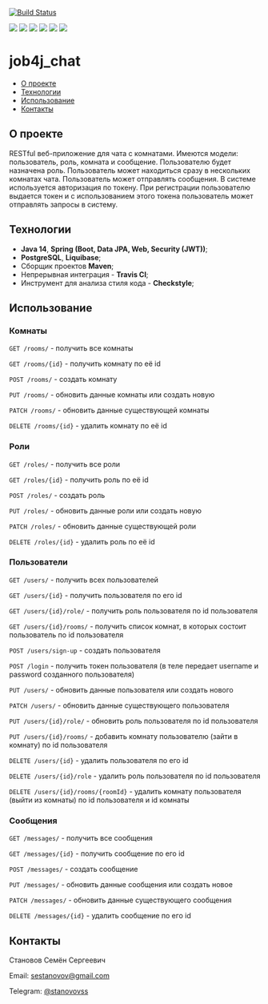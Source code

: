 [![Build Status](https://app.travis-ci.com/stanovov/job4j_chat.svg?branch=master)](https://app.travis-ci.com/stanovov/job4j_chat)

![](https://img.shields.io/badge/Maven-=_3-red)
![](https://img.shields.io/badge/Java-=_14-orange)
![](https://img.shields.io/badge/Spring-=_5-darkorange)
![](https://img.shields.io/badge/Liquibase-=_3-f02a18)
![](https://img.shields.io/badge/PostgerSQL-=_9-blue)
![](https://img.shields.io/badge/Checkstyle-lightgrey)

# job4j_chat

+ [О проекте](#О-проекте)
+ [Технологии](#Технологии)
+ [Использование](#Использование)
+ [Контакты](#Контакты)

## О проекте

RESTful веб-приложение для чата с комнатами. Имеются модели: пользователь, роль, комната и сообщение. Пользователю будет 
назначена роль. Пользователь может находиться сразу в нескольких комнатах чата. Пользователь может отправлять сообщения. 
В системе используется авторизация по токену. При регистрации пользователю выдается токен и с использованием этого 
токена пользователь может отправлять запросы в систему.

## Технологии

+ **Java 14**, **Spring (Boot, Data JPA, Web, Security (JWT))**;
+ **PostgreSQL**, **Liquibase**;
+ Сборщик проектов **Maven**;
+ Непрерывная интеграция - **Travis CI**;
+ Инструмент для анализа стиля кода - **Checkstyle**;

## Использование

### Комнаты

`GET /rooms/` - получить все комнаты

`GET /rooms/{id}` - получить комнату по её id

`POST /rooms/` - создать комнату

`PUT /rooms/` - обновить данные комнаты или создать новую

`PATCH /rooms/` - обновить данные существующей комнаты

`DELETE /rooms/{id}` - удалить комнату по её id

### Роли

`GET /roles/` - получить все роли

`GET /roles/{id}` - получить роль по её id

`POST /roles/` - создать роль

`PUT /roles/` - обновить данные роли или создать новую

`PATCH /roles/` - обновить данные существующей роли

`DELETE /roles/{id}` - удалить роль по её id

### Пользователи

`GET /users/` - получить всех пользователей

`GET /users/{id}` - получить пользователя по его id

`GET /users/{id}/role/` - получить роль пользователя по id пользователя

`GET /users/{id}/rooms/` - получить список комнат, в которых состоит пользователь по id пользователя

`POST /users/sign-up` - создать пользователя

`POST /login` - получить токен пользователя (в теле передает username и password созданного пользователя)

`PUT /users/` - обновить данные пользователя или создать нового

`PATCH /users/` - обновить данные существующего пользователя

`PUT /users/{id}/role/` - обновить роль пользователя по id пользователя

`PUT /users/{id}/rooms/` - добавить комнату пользователю (зайти в комнату) по id пользователя

`DELETE /users/{id}` - удалить пользователя по его id

`DELETE /users/{id}/role` - удалить роль пользователя по id пользователя

`DELETE /users/{id}/rooms/{roomId}` - удалить комнату пользователя (выйти из комнаты) по id пользователя и id комнаты

### Сообщения

`GET /messages/` - получить все сообщения

`GET /messages/{id}` - получить сообщение по его id

`POST /messages/` - создать сообщение

`PUT /messages/` - обновить данные сообщения или создать новое

`PATCH /messages/` - обновить данные существующего сообщения

`DELETE /messages/{id}` - удалить сообщение по его id

## Контакты

Становов Семён Сергеевич

Email: sestanovov@gmail.com

Telegram: [@stanovovss](https://t.me/stanovovss)